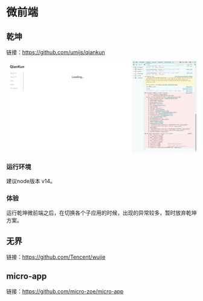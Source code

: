 # 微前端

## 乾坤
链接：https://github.com/umijs/qiankun

![img.png](img/img1.png)
### 运行环境
建议node版本 v14。
### 体验
运行乾坤微前端之后，在切换各个子应用的时候，出现的异常较多，暂时放弃乾坤方案。

## 无界
链接：https://github.com/Tencent/wujie


## micro-app
链接：https://github.com/micro-zoe/micro-app
